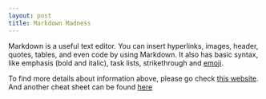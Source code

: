 ```yaml
---
layout: post
title: Markdown Madness
---
```


Markdown is a useful text editor. You can insert hyperlinks, images, header, quotes, tables, and even code by using Markdown. It also has basic syntax, like emphasis (bold and italic), task lists, strikethrough and [emoji](https://www.webpagefx.com/tools/emoji-cheat-sheet/).

To find more details about information above, please go check [this website](https://guides.github.com/features/mastering-markdown/#syntax). And another cheat sheet can be found [here](http://docs.podigee.com/guides/markdown-cheatsheet.html)
